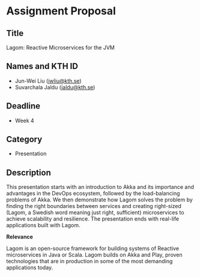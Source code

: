 # Assignment Proposal

## Title

Lagom: Reactive Microservices for the JVM

## Names and KTH ID

  - Jun-Wei Liu (jwliu@kth.se)
  - Suvarchala Jaldu (jaldu@kth.se)

## Deadline

- Week 4

## Category

- Presentation

## Description

This presentation starts with an introduction to Akka and its importance and advantages in the DevOps ecosystem, followed by the load-balancing problems of Akka. We then demonstrate how Lagom solves the problem by finding the right boundaries between services and creating right-sized (Lagom, a Swedish word meaning just right, sufficient) microservices to achieve scalability and resilience. The presentation ends with real-life applications built with Lagom.

**Relevance**

Lagom is an open-source framework for building systems of Reactive microservices in Java or Scala. Lagom builds on Akka and Play, proven technologies that are in production in some of the most demanding applications today.